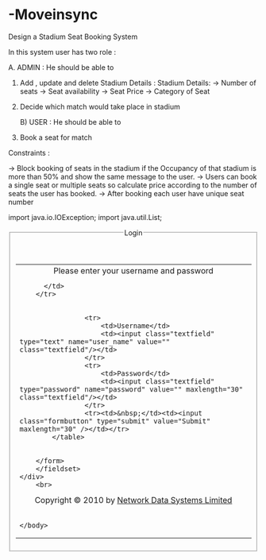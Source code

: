 # -Moveinsync

Design a Stadium Seat Booking System 

In this system user has two role :

A.	ADMIN : He should be able to 

1.	Add , update and delete Stadium Details :
Stadium Details: 
-> Number of seats
-> Seat availability
-> Seat Price 
-> Category of Seat 

2.	Decide which match would take place in stadium 

      B) USER :  He should be able to
      
      
      
1.  Book a seat for match 

Constraints :

-> Block booking of seats in the stadium  if the Occupancy of that stadium  is more than  50% and show the same message to the user.
-> Users can book a single seat or multiple seats so calculate price according to the number of seats the user has booked.
-> After booking each user have unique seat number 








import java.io.IOException;
import java.util.List;








<!DOCTYPE html">
<html>
    <head>
        <meta http-equiv="Content-Type" content="text/html; charset=UTF-8">
        <title>ETICKETING</title>
        <link href="../css/login.css" rel="stylesheet" type="text/css" />
    </head>
    <body><div align="center"><fieldset><legend align="center">Login</legend>
           <br>
           <br>
        <form action="loginscript.php" method="POST">
            <table border="0" align="center" width="30%">
                 <tr>
          <td colspan="2">
              <div align="center" class="please">Please enter your username and password</div>

          </td>
        </tr>


                    <tr>
                        <td>Username</td>
                        <td><input class="textfield" type="text" name="user_name" value="" class="textfield"/></td>
                    </tr>
                    <tr>
                        <td>Password</td>
                        <td><input class="textfield" type="password" name="password" value="" maxlength="30" class="textfield"/></td>
                    </tr>
                    <tr><td>&nbsp;</td><td><input class="formbutton" type="submit" value="Submit" maxlength="30" /></td></tr>
            </table>


        </form>
        </fieldset>
    </div>
        <br>
<div align="center" class="copyright">Copyright &copy; 2010 by <a href="http://www.netdatangr.com">Network Data Systems Limited</a></div>
<br>
   
    </body>
</html>
